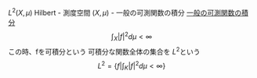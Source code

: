$L^2 (X, \mu)$ Hilbert
       - 測度空間 $(X, \mu)$
       - 一般の可測関数の積分
           [一般の可測関数の積分](https://www.notion.so/216ec42dd04b81a88464f953c487d5b6?pvs=21) 
       $$
       \int_X |f|^2 d\mu< \infty
       $$
       この時、fを可積分という
       可積分な関数全体の集合を $L^2$という
       $$
       L^2 = \{f | \int_K |f|^2d\mu < \infty\}
       $$